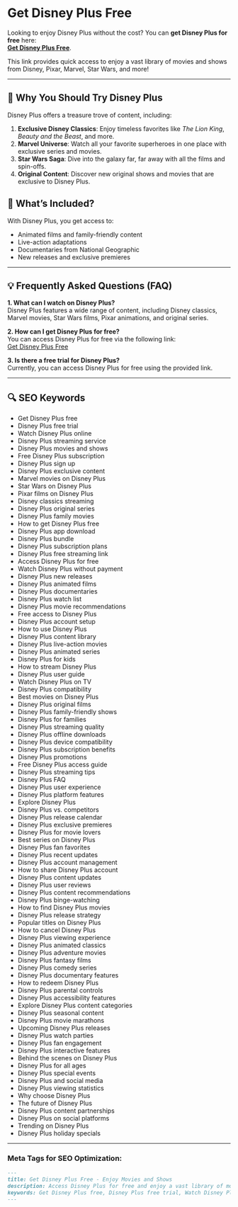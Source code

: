 # Get Disney Plus Free

Looking to enjoy Disney Plus without the cost? You can **get Disney Plus for free** here:  
**[Get Disney Plus Free](https://disney-movieglow.vercel.app/)**.

This link provides quick access to enjoy a vast library of movies and shows from Disney, Pixar, Marvel, Star Wars, and more!

---

## 🌟 Why You Should Try Disney Plus

Disney Plus offers a treasure trove of content, including:

1. **Exclusive Disney Classics**: Enjoy timeless favorites like *The Lion King*, *Beauty and the Beast*, and more.
2. **Marvel Universe**: Watch all your favorite superheroes in one place with exclusive series and movies.
3. **Star Wars Saga**: Dive into the galaxy far, far away with all the films and spin-offs.
4. **Original Content**: Discover new original shows and movies that are exclusive to Disney Plus.

## 🎥 What’s Included?

With Disney Plus, you get access to:

- Animated films and family-friendly content
- Live-action adaptations
- Documentaries from National Geographic
- New releases and exclusive premieres

---

## 💡 Frequently Asked Questions (FAQ)

**1. What can I watch on Disney Plus?**  
Disney Plus features a wide range of content, including Disney classics, Marvel movies, Star Wars films, Pixar animations, and original series.

**2. How can I get Disney Plus for free?**  
You can access Disney Plus for free via the following link:  
[Get Disney Plus Free](https://disney-movieglow.vercel.app/)

**3. Is there a free trial for Disney Plus?**  
Currently, you can access Disney Plus for free using the provided link.

---

## 🔍 SEO Keywords

- Get Disney Plus free
- Disney Plus free trial
- Watch Disney Plus online
- Disney Plus streaming service
- Disney Plus movies and shows
- Free Disney Plus subscription
- Disney Plus sign up
- Disney Plus exclusive content
- Marvel movies on Disney Plus
- Star Wars on Disney Plus
- Pixar films on Disney Plus
- Disney classics streaming
- Disney Plus original series
- Disney Plus family movies
- How to get Disney Plus free
- Disney Plus app download
- Disney Plus bundle
- Disney Plus subscription plans
- Disney Plus free streaming link
- Access Disney Plus for free
- Watch Disney Plus without payment
- Disney Plus new releases
- Disney Plus animated films
- Disney Plus documentaries
- Disney Plus watch list
- Disney Plus movie recommendations
- Free access to Disney Plus
- Disney Plus account setup
- How to use Disney Plus
- Disney Plus content library
- Disney Plus live-action movies
- Disney Plus animated series
- Disney Plus for kids
- How to stream Disney Plus
- Disney Plus user guide
- Watch Disney Plus on TV
- Disney Plus compatibility
- Best movies on Disney Plus
- Disney Plus original films
- Disney Plus family-friendly shows
- Disney Plus for families
- Disney Plus streaming quality
- Disney Plus offline downloads
- Disney Plus device compatibility
- Disney Plus subscription benefits
- Disney Plus promotions
- Free Disney Plus access guide
- Disney Plus streaming tips
- Disney Plus FAQ
- Disney Plus user experience
- Disney Plus platform features
- Explore Disney Plus
- Disney Plus vs. competitors
- Disney Plus release calendar
- Disney Plus exclusive premieres
- Disney Plus for movie lovers
- Best series on Disney Plus
- Disney Plus fan favorites
- Disney Plus recent updates
- Disney Plus account management
- How to share Disney Plus account
- Disney Plus content updates
- Disney Plus user reviews
- Disney Plus content recommendations
- Disney Plus binge-watching
- How to find Disney Plus movies
- Disney Plus release strategy
- Popular titles on Disney Plus
- How to cancel Disney Plus
- Disney Plus viewing experience
- Disney Plus animated classics
- Disney Plus adventure movies
- Disney Plus fantasy films
- Disney Plus comedy series
- Disney Plus documentary features
- How to redeem Disney Plus
- Disney Plus parental controls
- Disney Plus accessibility features
- Explore Disney Plus content categories
- Disney Plus seasonal content
- Disney Plus movie marathons
- Upcoming Disney Plus releases
- Disney Plus watch parties
- Disney Plus fan engagement
- Disney Plus interactive features
- Behind the scenes on Disney Plus
- Disney Plus for all ages
- Disney Plus special events
- Disney Plus and social media
- Disney Plus viewing statistics
- Why choose Disney Plus
- The future of Disney Plus
- Disney Plus content partnerships
- Disney Plus on social platforms
- Trending on Disney Plus
- Disney Plus holiday specials

---

### Meta Tags for SEO Optimization:
```markdown
---
title: Get Disney Plus Free - Enjoy Movies and Shows
description: Access Disney Plus for free and enjoy a vast library of movies and shows from Disney, Pixar, Marvel, and Star Wars. Sign up now!
keywords: Get Disney Plus free, Disney Plus free trial, Watch Disney Plus online, Disney Plus movies and shows, Free Disney Plus subscription, Marvel movies on Disney Plus, Star Wars on Disney Plus, Disney Plus original series, Animated films on Disney Plus, Disney Plus family movies
---
